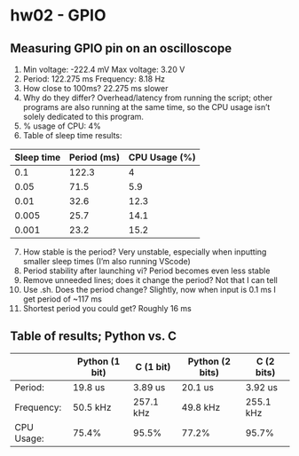 # hw02 - GPIO
## Measuring GPIO pin on an oscilloscope
1. Min voltage: -222.4 mV Max voltage: 3.20 V
2. Period: 122.275 ms Frequency: 8.18 Hz
3. How close to 100ms? 22.275 ms slower
4. Why do they differ? Overhead/latency from running the script; other programs are also running at the same time, so the CPU usage isn’t solely dedicated to this program. 
5. % usage of CPU: 4%
6. Table of sleep time results:

| Sleep time | Period (ms) | CPU Usage (%) |
|------------|-------------|---------------|
|0.1         | 122.3       | 4             |
|0.05        | 71.5        | 5.9           | 
|0.01        | 32.6        | 12.3          |
|0.005       | 25.7        | 14.1          | 
|0.001       | 23.2        | 15.2          |

7. How stable is the period? Very unstable, especially when inputting smaller sleep times (I’m also running VScode)
8. Period stability after launching vi? Period becomes even less stable
9. Remove unneeded lines; does it change the period? Not that I can tell
10. Use .sh. Does the period change? Slightly, now when input is 0.1 ms I get period of ~117 ms
11. Shortest period you could get? Roughly 16 ms

## Table of results; Python vs. C

|            | Python (1 bit) | C (1 bit) | Python (2 bits) | C (2 bits) |
|------------|----------------|-----------|-----------------|------------|
| Period:    | 19.8 us        | 3.89 us   | 20.1 us         | 3.92 us    |
| Frequency: | 50.5 kHz       | 257.1 kHz | 49.8 kHz        | 255.1 kHz  |
| CPU Usage: | 75.4%          | 95.5%     | 77.2%           | 95.7%      |

